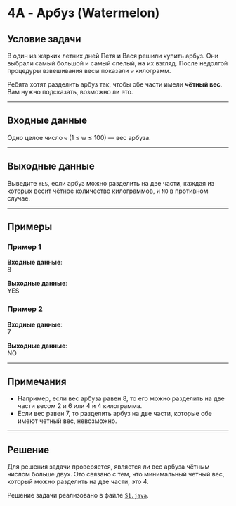 # 4A - Арбуз (Watermelon)

## Условие задачи

В один из жарких летних дней Петя и Вася решили купить арбуз. Они выбрали самый большой и самый спелый, на их взгляд. После недолгой процедуры взвешивания весы показали `w` килограмм.

Ребята хотят разделить арбуз так, чтобы обе части имели **чётный вес**. Вам нужно подсказать, возможно ли это.

---

## Входные данные

Одно целое число `w` (1 ≤ w ≤ 100) — вес арбуза.

---

## Выходные данные

Выведите `YES`, если арбуз можно разделить на две части, каждая из которых весит чётное количество килограммов, и `NO` в противном случае.

---

## Примеры

### Пример 1

**Входные данные**:  
8

**Выходные данные**:  
YES

### Пример 2

**Входные данные**:  
7

**Выходные данные**:  
NO

---

## Примечания

- Например, если вес арбуза равен 8, то его можно разделить на две части весом 2 и 6 или 4 и 4 килограмма.
- Если вес равен 7, то разделить арбуз на две части, которые обе имеют четный вес, невозможно.

---

## Решение

Для решения задачи проверяется, является ли вес арбуза чётным числом больше двух. Это связано с тем, что минимальный четный вес, который можно разделить на две части, это 4.

Решение задачи реализовано в файле [`S1.java`](./Main.java).
